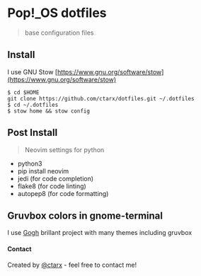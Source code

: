 
# Pop!_OS dotfiles
> base configuration files

## Install

I use GNU Stow [https://www.gnu.org/software/stow](https://www.gnu.org/software/stow)
```shell
$ cd $HOME
git clone https://github.com/ctarx/dotfiles.git ~/.dotfiles
$ cd ~/.dotfiles
$ stow home && stow config
```
## Post Install
> Neovim settings for python

- python3
- pip install neovim
- jedi          (for code completion)
- flake8        (for code linting)
- autopep8      (for code formatting)

## Gruvbox colors in gnome-terminal

I use [Gogh](https://github.com/Mayccoll/Gogh)
brillant project with many themes including gruvbox

#### Contact
Created by [@ctarx](https://linuxrocks.online/@ctarx) - feel free to contact me!
